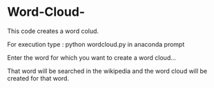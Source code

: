# Word-Cloud-
This code creates a word colud.

For execution type :  python wordcloud.py
    in anaconda prompt
    
Enter the word for which you want to create a word cloud...

That word will be searched in the wikipedia and the word cloud will be created for that word.
